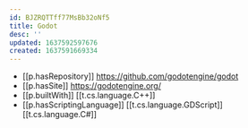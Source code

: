 ```yaml
---
id: BJZRQTTff77MsBb32oNf5
title: Godot
desc: ''
updated: 1637592597676
created: 1637591669334
---
```


- [[p.hasRepository]] https://github.com/godotengine/godot
- [[p.hasSite]] https://godotengine.org/
- [[p.builtWith]] [[t.cs.language.C++]]
- [[p.hasScriptingLanguage]] [[t.cs.language.GDScript]] [[t.cs.language.C#]]
